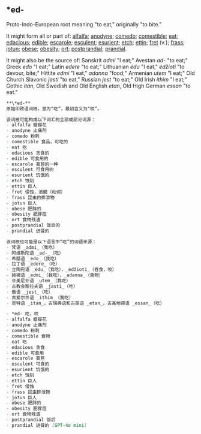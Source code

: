 ## *ed-

Proto-Indo-European root meaning "to eat," originally "to bite."

It might form all or part of: [alfalfa](https://www.etymonline.com/word/alfalfa "Etymology, meaning and definition of alfalfa "); [anodyne](https://www.etymonline.com/word/anodyne "Etymology, meaning and definition of anodyne "); [comedo](https://www.etymonline.com/word/comedo "Etymology, meaning and definition of comedo "); [comestible](https://www.etymonline.com/word/comestible "Etymology, meaning and definition of comestible "); [eat](https://www.etymonline.com/word/eat "Etymology, meaning and definition of eat "); [edacious](https://www.etymonline.com/word/edacious "Etymology, meaning and definition of edacious "); [edible](https://www.etymonline.com/word/edible "Etymology, meaning and definition of edible "); [escarole](https://www.etymonline.com/word/escarole "Etymology, meaning and definition of escarole "); [esculent](https://www.etymonline.com/word/esculent "Etymology, meaning and definition of esculent "); [esurient](https://www.etymonline.com/word/esurient "Etymology, meaning and definition of esurient "); [etch](https://www.etymonline.com/word/etch "Etymology, meaning and definition of etch "); [ettin](https://www.etymonline.com/word/ettin "Etymology, meaning and definition of ettin "); [fret](https://www.etymonline.com/word/fret#etymonline_v_14170 "Etymology, meaning and definition of fret ") (v.); [frass](https://www.etymonline.com/word/frass "Etymology, meaning and definition of frass "); [jotun](https://www.etymonline.com/word/jotun "Etymology, meaning and definition of jotun "); [obese](https://www.etymonline.com/word/obese "Etymology, meaning and definition of obese "); [obesity](https://www.etymonline.com/word/obesity "Etymology, meaning and definition of obesity "); [ort](https://www.etymonline.com/word/ort "Etymology, meaning and definition of ort "); [postprandial](https://www.etymonline.com/word/postprandial "Etymology, meaning and definition of postprandial "); [prandial](https://www.etymonline.com/word/prandial "Etymology, meaning and definition of prandial ").

It might also be the source of: Sanskrit _admi_ "I eat;" Avestan _ad-_ "to eat;" Greek _edo_ "I eat;" Latin _edere_ "to eat;" Lithuanian _ėdu_ "I eat," _ėdžioti_ "to devour, bite;" Hittite _edmi_ "I eat," _adanna_ "food;" Armenian _utem_ "I eat;" Old Church Slavonic _jasti_ "to eat," Russian _jest_ "to eat;" Old Irish _ithim_ "I eat;" Gothic _itan_, Old Swedish and Old English _etan_, Old High German _essan_ "to eat."

```md
**\*ed-**  
原始印欧语词根，意为“吃”，最初含义为“咬”。

该词根可能构成以下词汇的全部或部分词源：  
- alfalfa 蜡瓣花  
- anodyne 止痛剂  
- comedo 粉刺  
- comestible 食品，可吃的  
- eat 吃  
- edacious 贪食的  
- edible 可食用的  
- escarole 菊苣的一种  
- esculent 可食用的  
- esurient 饥饿的  
- etch 蚀刻  
- ettin 巨人  
- fret 侵蚀，消磨（动词）  
- frass 昆虫的排泄物  
- jotun 巨人  
- obese 肥胖的  
- obesity 肥胖症  
- ort 食物残渣  
- postprandial 饭后的  
- prandial 进餐的  

该词根也可能是以下语言中“吃”的词语来源：  
- 梵语 _admi_（我吃）  
- 阿维斯陀语 _ad-_（吃）  
- 希腊语 _edo_（我吃）  
- 拉丁语 _edere_（吃）  
- 立陶宛语 _ėdu_（我吃），_ėdžioti_（吞食，咬）  
- 赫梯语 _edmi_（我吃），_adanna_（食物）  
- 亚美尼亚语 _utem_（我吃）  
- 古教会斯拉夫语 _jasti_（吃）  
- 俄语 _jest_（吃）  
- 古爱尔兰语 _ithim_（我吃）  
- 哥特语 _itan_，古瑞典语和古英语 _etan_，古高地德语 _essan_（吃）

- *ed- 吃，咬  
- alfalfa 蜡瓣花  
- anodyne 止痛剂  
- comedo 粉刺  
- comestible 食物  
- eat 吃  
- edacious 贪食  
- edible 可食用  
- escarole 菊苣  
- esculent 可食的  
- esurient 饥饿的  
- etch 蚀刻  
- ettin 巨人  
- fret 侵蚀  
- frass 昆虫排泄物  
- jotun 巨人  
- obese 肥胖的  
- obesity 肥胖症  
- ort 食物残渣  
- postprandial 饭后  
- prandial 进餐的 [GPT-4o mini]
```
